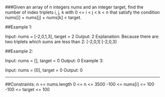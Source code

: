 ###Given an array of n integers nums and an integer target, find the number of index triplets i, j, k with 0 <= i < j < k < n that satisfy the condition nums[i] + nums[j] + nums[k] < target.



##Example 1:

Input: nums = [-2,0,1,3], target = 2
Output: 2
Explanation: Because there are two triplets which sums are less than 2:
[-2,0,1]
[-2,0,3]


##Example 2:

Input: nums = [], target = 0
Output: 0
Example 3:

Input: nums = [0], target = 0
Output: 0
___

##Constraints:
n == nums.length
0 <= n <= 3500
-100 <= nums[i] <= 100
-100 <= target <= 100
